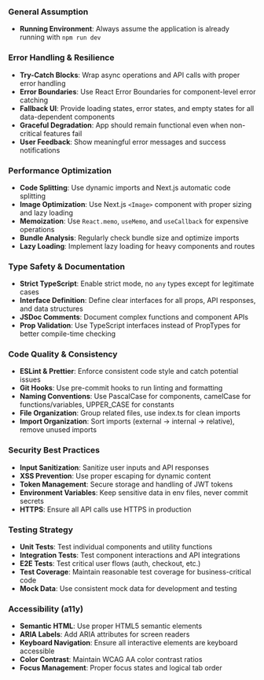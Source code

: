 ### General Assumption
- **Running Environment**: Always assume the application is already running with `npm run dev`

### Error Handling & Resilience
- **Try-Catch Blocks**: Wrap async operations and API calls with proper error handling
- **Error Boundaries**: Use React Error Boundaries for component-level error catching
- **Fallback UI**: Provide loading states, error states, and empty states for all data-dependent components
- **Graceful Degradation**: App should remain functional even when non-critical features fail
- **User Feedback**: Show meaningful error messages and success notifications

### Performance Optimization
- **Code Splitting**: Use dynamic imports and Next.js automatic code splitting
- **Image Optimization**: Use Next.js `<Image>` component with proper sizing and lazy loading
- **Memoization**: Use `React.memo`, `useMemo`, and `useCallback` for expensive operations
- **Bundle Analysis**: Regularly check bundle size and optimize imports
- **Lazy Loading**: Implement lazy loading for heavy components and routes

### Type Safety & Documentation
- **Strict TypeScript**: Enable strict mode, no `any` types except for legitimate cases
- **Interface Definition**: Define clear interfaces for all props, API responses, and data structures
- **JSDoc Comments**: Document complex functions and component APIs
- **Prop Validation**: Use TypeScript interfaces instead of PropTypes for better compile-time checking

### Code Quality & Consistency
- **ESLint & Prettier**: Enforce consistent code style and catch potential issues
- **Git Hooks**: Use pre-commit hooks to run linting and formatting
- **Naming Conventions**: Use PascalCase for components, camelCase for functions/variables, UPPER_CASE for constants
- **File Organization**: Group related files, use index.ts for clean imports
- **Import Organization**: Sort imports (external → internal → relative), remove unused imports

### Security Best Practices
- **Input Sanitization**: Sanitize user inputs and API responses
- **XSS Prevention**: Use proper escaping for dynamic content
- **Token Management**: Secure storage and handling of JWT tokens
- **Environment Variables**: Keep sensitive data in env files, never commit secrets
- **HTTPS**: Ensure all API calls use HTTPS in production

### Testing Strategy
- **Unit Tests**: Test individual components and utility functions
- **Integration Tests**: Test component interactions and API integrations
- **E2E Tests**: Test critical user flows (auth, checkout, etc.)
- **Test Coverage**: Maintain reasonable test coverage for business-critical code
- **Mock Data**: Use consistent mock data for development and testing

### Accessibility (a11y)
- **Semantic HTML**: Use proper HTML5 semantic elements
- **ARIA Labels**: Add ARIA attributes for screen readers
- **Keyboard Navigation**: Ensure all interactive elements are keyboard accessible
- **Color Contrast**: Maintain WCAG AA color contrast ratios
- **Focus Management**: Proper focus states and logical tab order


